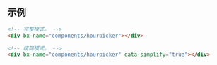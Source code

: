 <script type="text/javascript">
    require(['brix/loader'], function(Loader) {
        Loader.boot(function() {
            var instances = Loader.query('components/hourpicker')
            instances.on('change.hourpicker', function(event, extra) {
                if (event.namespace !== 'hourpicker') return
                console.log(event.type, event.namespace)
                console.table(extra)
            })
        })
    })
</script>

## 示例

```html
<!-- 完整模式。 -->
<div bx-name="components/hourpicker"></div>

<!-- 精简模式。 -->
<div bx-name="components/hourpicker" data-simplify="true"></div>
```

<!-- <pre>
var hourpicker = Loader.query('components/hourpicker')
hourpicker.val(1, [0, 1, 2, 3, 5, 7, 9, 23])
hourpicker.val(1, [0, 2, 4, 6, 8, 10, 12, 14, 16, 18, 20, 22])
hourpicker.val(2, [1, 3, 5, 7, 9, 11, 13, 15, 17, 19, 21, 23])
hourpicker.val({
    1: [0, 1, 2, 3, 4, 5, 6, 7, 8, 9, 10, 11, 12, 13, 14, 15, 16, 17, 18, 19, 20, 21, 22, 23],
    2: [0, 1, 2, 3, 4],
    3: [0, 2, 4, 6, 8],
    4: [1, 3, 5, 7, 9],
    5: [10, 11, 12, 13, 14, 15],
    6: [10, 11, 12],
    0: [10, 11, 12]
})
hourpicker.val({
    1: [0, 1, 2, 3, 4, 5, 6, 7, 8, 9, 10, 11, 12, 13, 14, 15, 16, 17, 18, 19, 20, 21, 22, 23],
    2: [0, 1, 2, 3, 4, 5, 6, 7, 8, 9, 10, 11, 12, 13, 14, 15, 16, 17, 18, 19, 20, 21, 22, 23],
    3: [0, 1, 2, 3, 4, 5, 6, 7, 8, 9, 10, 11, 12, 13, 14, 15, 16, 17, 18, 19, 20, 21, 22, 23],
    4: [0, 1, 2, 3, 4, 5, 6, 7, 8, 9, 10, 11, 12, 13, 14, 15, 16, 17, 18, 19, 20, 21, 22, 23],
    5: [0, 1, 2, 3, 4, 5, 6, 7, 8, 9, 10, 11, 12, 13, 14, 15, 16, 17, 18, 19, 20, 21, 22, 23]
})
hourpicker.val({
    6: [0, 1, 2, 3, 4, 5, 6, 7, 8, 9, 10, 11, 12, 13, 14, 15, 16, 17, 18, 19, 20, 21, 22, 23],
    0: [0, 1, 2, 3, 4, 5, 6, 7, 8, 9, 10, 11, 12, 13, 14, 15, 16, 17, 18, 19, 20, 21, 22, 23]
})
hourpicker.val({
    1: [0, 1, 2, 3, 4, 5, 6, 7, 8, 9, 10, 11, 12, 13, 14, 15, 16, 17, 18, 19, 20, 21, 22, 23],
    2: [0, 1, 2, 3, 4, 5, 6, 7, 8, 9, 10, 11, 12, 13, 14, 15, 16, 17, 18, 19, 20, 21, 22, 23],
    3: [0, 1, 2, 3, 4, 5, 6, 7, 8, 9, 10, 11, 12, 13, 14, 15, 16, 17, 18, 19, 20, 21, 22, 23],
    4: [0, 1, 2, 3, 4, 5, 6, 7, 8, 9, 10, 11, 12, 13, 14, 15, 16, 17, 18, 19, 20, 21, 22, 23],
    5: [0, 1, 2, 3, 4, 5, 6, 7, 8, 9, 10, 11, 12, 13, 14, 15, 16, 17, 18, 19, 20, 21, 22, 23],
    6: [0, 1, 2, 3, 4, 5, 6, 7, 8, 9, 10, 11, 12, 13, 14, 15, 16, 17, 18, 19, 20, 21, 22, 23],
    0: [0, 1, 2, 3, 4, 5, 6, 7, 8, 9, 10, 11, 12, 13, 14, 15, 16, 17, 18, 19, 20, 21, 22, 23]
})
</pre> -->